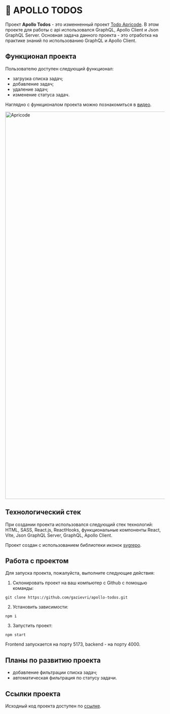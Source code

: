 # 📃 APOLLO TODOS 
Проект **Apollo Todos** - это изменненный проект [Todo Apricode](https://github.com/gazievri/todo-apricode). В этом проекте для работы с api использовался GraphQL, Apollo Client и Json GraphQL Server. Основная задача данного проекта - это отработка на практике знаний по использованию GraphQL и Apollo Client.


## Функционал проекта
Пользователю доступен следующий функционал:
- загрузка списка задач;
- добавление задач;
- удаление задач;
- изменение статуса задач.


Наглядно c функционалом проекта можно познакомиться в [видео](https://youtu.be/zff_HidQpvA).

<img width="1223" alt="Apricode" src="https://user-images.githubusercontent.com/96244317/206039884-4fd28988-aa30-4457-851a-13ab5e9f4622.png">

## Технологический стек
При создании проекта использовался следующий стек технологий: HTML, SASS, React.js, ReactHooks, функциональные компоненты React, Vite, Json GraphQL Server, GraphQL, Apollo Client.

Проект создан с использованием библиотеки иконок [svgrepo](https://www.svgrepo.com/).  

## Работа с проектом
Для запуска проекта, пожалуйста, выполните следующие действия:

1. Склонировать проект на ваш компьютер с Github с помощью команды:
```
git clone https://github.com/gazievri/apollo-todos.git
```
2. Установить зависимости:
```
npm i
```
3. Запустить проект:
```
npm start
```
Frontend запускается на порту 5173, backend - на порту 4000.


## Планы по развитию проекта
- добавление фильтрации списка задач;
- автоматическая фильтрация по статусу задачи.



## Ссылки проекта

Исходный код проекта доступен по [ссылке](https://github.com/gazievri/apollo-todos.git).
